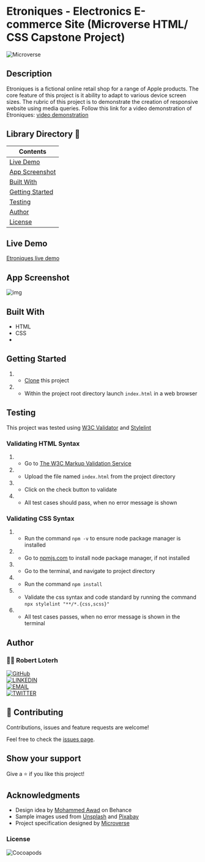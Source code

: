 # Etroniques - Electronics E-commerce Site (Microverse HTML/ CSS Capstone Project)

![Microverse](https://img.shields.io/badge/-Microverse-007bff?style=for-the-badge)


## Description
Etroniques is a fictional online retail shop for a range of Apple products. The core feature of this project is it ability to adapt to various device screen sizes. The rubric of this project is to demonstrate the creation of responsive website using media queries. Follow this link for a video demonstration of Etroniques: [video demonstration](https://www.loom.com/share/fe9b5deff8394be7b9047310ea6fb00fx/)



## Library Directory 📙

| Contents                  |
| ------------------------- |
| [Live Demo](#live-demo) |
| [App Screenshot](#app-screenshot) |
| [Built With](#built-with)   |
| [Getting Started](#getting-started)   |
| [Testing](#testing)   |
| [Author](#author)       |
| [License](#license)       |



## Live Demo
[Etroniques live demo](https://wizardly-stonebraker-3f717e.netlify.app/)


## App Screenshot
![img](https://user-images.githubusercontent.com/12745474/113326569-d72bba80-92e7-11eb-9c6c-8c7c039df8b2.png)


## Built With

- HTML
- CSS
- 

## Getting Started

1. - [Clone](https://github.com/rloterh/ElectronicsEShop.git) this project
2. - Within the project root directory launch `index.html` in a web browser


## Testing

This project was tested using [W3C Validator](https://validator.w3.org/) and [Stylelint](https://stylelint.io/)
 

### Validating HTML Syntax

1. - Go to [The W3C Markup Validation Service](https://validator.w3.org/#validate_by_upload)
2. - Upload the file named `index.html` from the project directory
3. - Click on the check button to validate
4. - All test cases should pass, when no error message is shown 

### Validating CSS Syntax

1. - Run the command `npm -v` to ensure node package manager is installed
2. - Go to [npmjs.com](https://www.npmjs.com/get-npm) to install node package manager, if not installed
3. - Go to the terminal, and navigate to project directory
4. - Run the command `npm install`
5. - Validate the css syntax and code standard by running the command `npx stylelint "**/*.{css,scss}"`
6. - All test cases passes, when no error message is shown in the terminal


## Author

### 👨‍💻 Robert Loterh

[![GitHub](https://img.shields.io/badge/-GitHub-000?style=for-the-badge&logo=GitHub&logoColor=white)](https://github.com/rloterh) <br>
[![LINKEDIN](https://img.shields.io/badge/-LINKEDIN-0077B5?style=for-the-badge&logo=Linkedin&logoColor=white)](https://www.linkedin.com/in/robert-loterh/) <br>
[![EMAIL](https://img.shields.io/badge/-EMAIL-D14836?style=for-the-badge&logo=Mail.Ru&logoColor=white)](mailto:rloterh@gmail.com) <br>
[![TWITTER](https://img.shields.io/badge/-TWITTER-1DA1F2?style=for-the-badge&logo=Twitter&logoColor=white)](https://twitter.com/RLoterh) <br>



## 🤝 Contributing

Contributions, issues and feature requests are welcome!

Feel free to check the [issues page](https://github.com/rloterh/ElectronicsEShop/issues/new).


## Show your support

Give a ⭐️ if you like this project!

## Acknowledgments

- Design idea by [Mohammed Awad](https://www.behance.net/gallery/24796463/ZATTIX) on Behance
- Sample images used from [Unsplash](https://unsplash.com//) and [Pixabay](https://pixabay.com/)
- Project specification designed by [Microverse](https://www.microverse.org/)


### License

![Cocoapods](https://img.shields.io/cocoapods/l/AFNetworking?color=red&style=for-the-badge)

